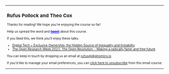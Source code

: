 <table cellpadding="10" style="font-size:10px;"><tr><td>

## Rufus Pollock and Theo Cox

Thanks for reading! We hope you're enjoying the course so far!

Help us spread the word and **<a style="color:blue;" href="https://twitter.com/intent/tweet?text=This free Diginomics 101 Masterclass is absolutely fantastic! Well worth signing up to if you're interested in understanding more about the Digital Economy! Sign up here 👉 https://diginomics.io/  #diginomics #digital #economy">tweet</a>** about this course.

If you liked this, we think you’ll enjoy these talks:
- [Digital Tech + Exclusive Ownership: the Hidden Source of Inequality and Instability](https://diginomics.io/news/tedx-tech-hidden-cause-of-inequality-rufus-pollock-2018)
- [The Open Research Week 2021: The Open Revolution - Making a radically fairer and free future](https://diginomics.io/news/talk-open-research-week-2021-open-revolution)

You can keep in touch by dropping us an email at [rufus@diginomics.io](mailto:rufus@diginomics.io) 

If you'd like to manage your email preferences, you can <a href="{{unsubscribe}}">click here to unsubscribe</a> from this email course.

</td></tr></table>
